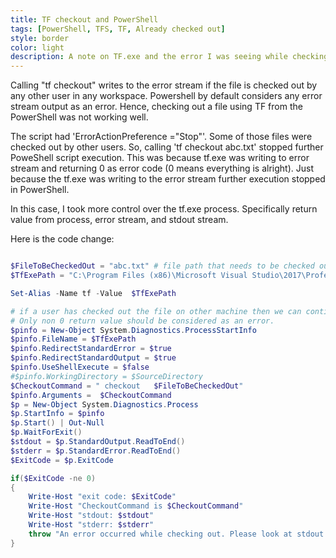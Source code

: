 ```yaml
---
title: TF checkout and PowerShell 
tags: [PowerShell, TFS, TF, Already checked out]
style: border 
color: light 
description: A note on TF.exe and the error I was seeing while checking out from PowerShell.
---
```


Calling "tf checkout" writes to the error stream if the file is checked out by any other user in any workspace. Powershell by default considers any error stream output as an error. Hence, checking out a file using TF from the PowerShell was not working well.   

The script had 'ErrorActionPreference ="Stop"'. Some of those files were checked out by other users. So, calling 'tf checkout abc.txt' stopped further PoweShell script execution. This was because tf.exe was writing to error stream and returning 0 as error code (0 means everything is alright). Just because the tf.exe was writing to the error stream further execution stopped in PowerShell. 

In this case, I took more control over the tf.exe process. Specifically return value from process, error stream, and stdout stream. 

Here is the code change: 

```PowerShell

$FileToBeCheckedOut = "abc.txt" # file path that needs to be checked out.
$TfExePath = "C:\Program Files (x86)\Microsoft Visual Studio\2017\Professional\Common7\IDE\CommonExtensions\Microsoft\TeamFoundation\Team Explorer\tf.exe"

Set-Alias -Name tf -Value  $TfExePath

# if a user has checked out the file on other machine then we can continue to ignore those errors.
# Only non 0 return value should be considered as an error.
$pinfo = New-Object System.Diagnostics.ProcessStartInfo
$pinfo.FileName = $TfExePath
$pinfo.RedirectStandardError = $true
$pinfo.RedirectStandardOutput = $true
$pinfo.UseShellExecute = $false
#$pinfo.WorkingDirectory = $SourceDirectory
$CheckoutCommand = " checkout   $FileToBeCheckedOut"
$pinfo.Arguments =  $CheckoutCommand
$p = New-Object System.Diagnostics.Process
$p.StartInfo = $pinfo
$p.Start() | Out-Null
$p.WaitForExit()
$stdout = $p.StandardOutput.ReadToEnd()
$stderr = $p.StandardError.ReadToEnd()
$ExitCode = $p.ExitCode

if($ExitCode -ne 0)
{
	Write-Host "exit code: $ExitCode" 
	Write-Host "CheckoutCommand is $CheckoutCommand"
	Write-Host "stdout: $stdout"
	Write-Host "stderr: $stderr"
	throw "An error occurred while checking out. Please look at stdout and stderr."
}

```
